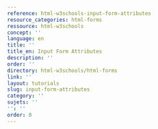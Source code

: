 ```yaml
---
reference: html-w3schools-input-form-attributes
resource_categories: html-forms
ressource: html-w3schools
concept: ''
language: en
title: ''
title_en: Input Form Attributes
description: ''
order: ''
directory: html-w3schools/html-forms
link: ''
layout: tutorials
slug: input-form-attributes
category: ''
sujets: ''
'': ''
order: 0
---
```

